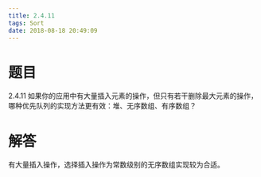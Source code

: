 ```yaml
---
title: 2.4.11
tags: Sort
date: 2018-08-18 20:49:09
---
```


# 题目

2.4.11
如果你的应用中有大量插入元素的操作，但只有若干删除最大元素的操作，
哪种优先队列的实现方法更有效：堆、无序数组、有序数组？

# 解答

有大量插入操作，选择插入操作为常数级别的无序数组实现较为合适。
